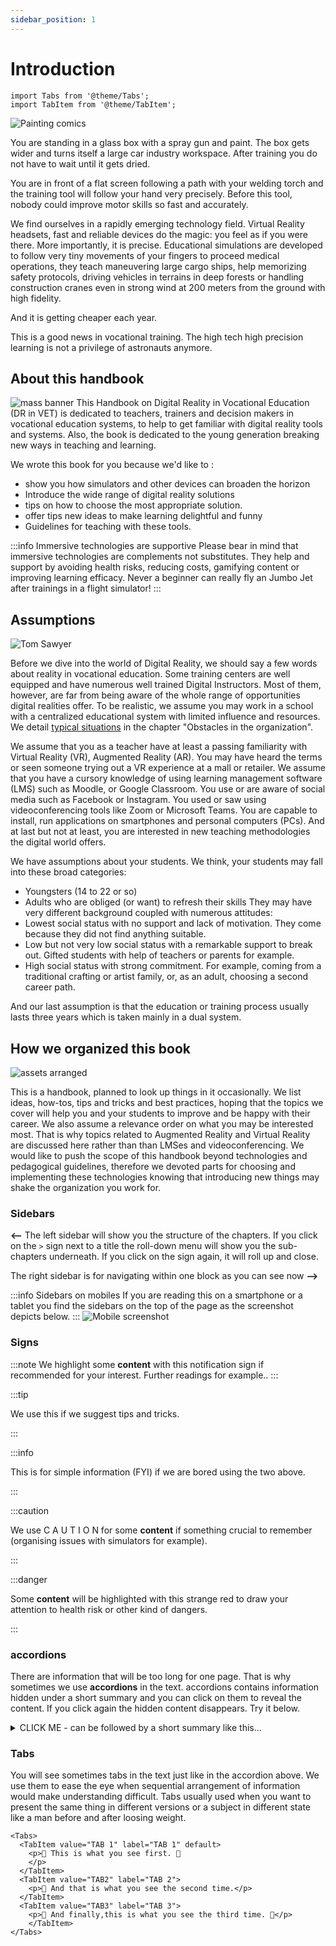 ```yaml
---
sidebar_position: 1
---
```


# Introduction

```mdx-code-block
import Tabs from '@theme/Tabs';
import TabItem from '@theme/TabItem';
```

![Painting comics](/img/png/festomuhely_boxszal.png)

You are standing in a glass box with a spray gun and paint. The box gets wider and turns itself a large car industry workspace. After training you do not have to wait until it gets dried.

You are in front of a flat screen following a path with your welding torch and the training tool will follow your hand very precisely. Before this tool, nobody could improve motor skills so fast and accurately.

We find ourselves in a rapidly emerging technology field. Virtual Reality headsets, fast and reliable devices do the magic: you feel as if you were there.  More importantly, it is precise. Educational simulations are developed to follow very tiny movements of your fingers to proceed medical operations, they teach maneuvering large cargo ships, help memorizing safety protocols, driving vehicles in terrains in deep forests or handling construction cranes even in strong wind at 200 meters from the ground with high fidelity. 

And it is getting cheaper each year.

This is a good news in vocational training. The high tech high precision learning is not a privilege of astronauts anymore.  

## About this handbook
![mass banner](/img/png/about_this_handbook_color.png)
This Handbook on Digital Reality in Vocational Education (DR in VET) is dedicated to teachers, trainers and decision makers in vocational education systems, to help to get familiar with digital reality tools and systems. Also, the book is dedicated to the young generation breaking new ways in teaching and learning. 

We wrote this book for you because we'd like to : 

* show you how simulators and other devices can broaden the horizon
* Introduce the wide range of digital reality solutions
* tips on how to choose the most appropriate solution.
* offer tips new ideas to make learning delightful and funny 
* Guidelines for teaching with these tools.

:::info Immersive technologies are supportive
Please bear in mind that immersive technologies are complements not substitutes. They help and support by avoiding health risks, reducing costs, gamifying content or improving learning efficacy. Never a beginner can really fly an Jumbo Jet after trainings in a flight simulator!
:::

## Assumptions
![Tom Sawyer](/img/png/tom_sawyer.png)

Before we dive into the world of Digital Reality, we should say a few words about reality in vocational education. Some training centers are well equipped and have numerous well trained Digital Instructors. Most of them, however, are far from being aware of the whole range of opportunities digital realities offer. To be realistic, we assume you may work in a school with a centralized educational system with limited influence and resources. We detail [typical situations](Digital%20Reality%20in%20VET/Obstacles%20in%20the%20organization) in the chapter "Obstacles in the organization".

We assume that you as a teacher have at least a passing familiarity with Virtual Reality (VR),  Augmented Reality (AR). You may have heard the terms or seen someone trying out a VR experience at a mall or retailer. We assume that you have a cursory knowledge of using learning management software (LMS) such as Moodle, or Google Classroom. You use or are aware of social media such as Facebook or Instagram. You used or saw using videoconferencing tools like Zoom or Microsoft Teams. You are capable to install, run applications on smartphones and personal computers (PCs). And at last but not at least, you are interested in new teaching methodologies the digital world offers.

We have assumptions about your students. We think, your students may fall into these broad categories:

* Youngsters (14  to 22 or so)
* Adults who are obliged (or want) to refresh their skills
    They may have very different background coupled with numerous attitudes:
* Lowest social status with no support and lack of motivation. They come because they did not find anything suitable. 
* Low but not very low social status with a remarkable support to break out. Gifted students with help of teachers or parents for example.
* High social status with strong commitment. For example, coming from a traditional crafting or artist family, or,  as an adult, choosing a second career path.  

And our last assumption is that the education or training process usually lasts three years which is taken mainly in a dual system.

## How we organized this book

![assets arranged](./objects_arranged.png)

This is a handbook, planned to look up things in it occasionally.  We list ideas, how-tos, tips and tricks and best practices, hoping that the topics we cover will help you and your students to improve and be happy with their career. We also assume a relevance order on what you may be interested most. That is why topics related to Augmented Reality and Virtual Reality are discussed here rather than than LMSes and videoconferencing. We would like to push the scope of this handbook beyond technologies and pedagogical guidelines, therefore we devoted parts for choosing and implementing these technologies knowing that introducing new things may shake the organization you work for.

### Sidebars

**<--** The left sidebar will show you the structure of the chapters. If you click on the ```>``` sign next to a title the roll-down menu will show you the sub-chapters underneath. If you click on the sign again, it will roll up and close.

The right sidebar is for navigating within one block as you can see now **-->**  

:::info Sidebars on mobiles
If you are reading this on a smartphone or a tablet you find the sidebars on the top of the page as the screenshot depicts below.
:::
![Mobile screenshot](./sidebar_on_mobile.png)


### Signs
:::note
We highlight some **content** with this notification sign if recommended for your interest. Further readings for example..
:::

:::tip

We use this if we suggest tips and tricks.

:::

:::info

This is for simple information (FYI) if we are bored using the two above.

:::

:::caution

We use C A U T I O N for some **content** if something crucial to remember (organising issues with simulators for example).

:::

:::danger

Some **content** will be highlighted with this strange red to draw your attention to health risk or other kind of dangers.

:::

### accordions
There are information that will be too long for one page. That is why sometimes we use **accordions** in  the text. accordions contains information hidden under a short summary and you can click on them to reveal the content. If you click again the hidden content disappears. Try it below.
<details><summary>CLICK ME - can be followed by a short summary  like this... </summary>
<p>
Click on the fruit names to see how to change between tabs

<Tabs>
  <TabItem value="apple" label="Apple" default>
    How about an apple? 🍎
  </TabItem>
  <TabItem value="orange" label="Orange">
    Or an orange instead? 🍊
  </TabItem>
  <TabItem value="banana" label="Banana">
    Or you prefer a banana? 🍌
  </TabItem>
</Tabs>

<p></p>

#### Content title

And a kind of information that may be interesting.

</p>
</details>

### Tabs
You will see sometimes tabs in the text just like in the accordion above. We use them to ease the eye when sequential arrangement of information would make understanding difficult. Tabs usually used when you want to present the same thing in different versions or a subject in different state like a man before and after loosing weight. 



```mdx-code-block
<Tabs>
  <TabItem value="TAB 1" label="TAB 1" default>
    <p>🍌 This is what you see first. 🍌
    </p>
  </TabItem>
  <TabItem value="TAB2" label="TAB 2">
    <p>🍎 And that is what you see the second time.</p>
  </TabItem>
  <TabItem value="TAB3" label="TAB 3">
    <p>🍊 And finally,this is what you see the third time. 🍊</p>
    </TabItem>
</Tabs>
```






 
